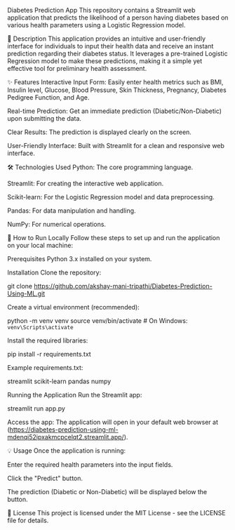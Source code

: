 Diabetes Prediction App
This repository contains a Streamlit web application that predicts the likelihood of a person having diabetes based on various health parameters using a Logistic Regression model.

📝 Description
This application provides an intuitive and user-friendly interface for individuals to input their health data and receive an instant prediction regarding their diabetes status. It leverages a pre-trained Logistic Regression model to make these predictions, making it a simple yet effective tool for preliminary health assessment.

✨ Features
Interactive Input Form: Easily enter health metrics such as BMI, Insulin level, Glucose, Blood Pressure, Skin Thickness, Pregnancy, Diabetes Pedigree Function, and Age.

Real-time Prediction: Get an immediate prediction (Diabetic/Non-Diabetic) upon submitting the data.

Clear Results: The prediction is displayed clearly on the screen.

User-Friendly Interface: Built with Streamlit for a clean and responsive web interface.

🛠️ Technologies Used
Python: The core programming language.

Streamlit: For creating the interactive web application.

Scikit-learn: For the Logistic Regression model and data preprocessing.

Pandas: For data manipulation and handling.

NumPy: For numerical operations.

🚀 How to Run Locally
Follow these steps to set up and run the application on your local machine:

Prerequisites
Python 3.x installed on your system.

Installation
Clone the repository:

git clone https://github.com/akshay-mani-tripathi/Diabetes-Prediction-Using-ML.git

Create a virtual environment (recommended):

python -m venv venv
source venv/bin/activate  # On Windows: `venv\Scripts\activate`

Install the required libraries:

pip install -r requirements.txt

Example requirements.txt:

streamlit
scikit-learn
pandas
numpy

Running the Application
Run the Streamlit app:

streamlit run app.py

Access the app:
The application will open in your default web browser at (https://diabetes-prediction-using-ml-mdenqi52ipxakmcpcelqt2.streamlit.app/).

💡 Usage
Once the application is running:

Enter the required health parameters into the input fields.

Click the "Predict" button.

The prediction (Diabetic or Non-Diabetic) will be displayed below the button.

📄 License
This project is licensed under the MIT License - see the LICENSE file for details.
